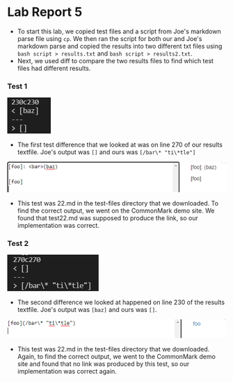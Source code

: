 # Lab Report 5

* To start this lab, we copied test files and a script from Joe's markdown parse file using `cp`. We then ran the script for both our and Joe's markdown parse and copied the results into two different txt files using `bash script > results.txt` and `bash script > results2.txt`.
* Next, we used diff to compare the two results files to find which test files had different results. 

### Test 1

![Image](l5test2.png)
* The first test difference that we looked at was on line 270 of our results textfile. Joe's output was `[]` and ours was `[/bar\* "ti\*tle"]`

![Image](lab5cm2.png)
* This test was 22.md in the test-files directory that we downloaded. To find the correct output, we went on the CommonMark demo site. We found that test22.md was supposed to produce the link, so our implementation was correct. 




### Test 2

![Image](l5test1.png)
* The second difference we looked at happened on line 230 of the results textfile. Joe's output was `[baz]` and ours was `[]`. 

![Image](lab5cm1.png)
* This test was 22.md in the test-files directory that we downloaded. Again, to find the correct output, we went to the CommonMark demo site and found that no link was produced by this test, so our implementation was correct again.



